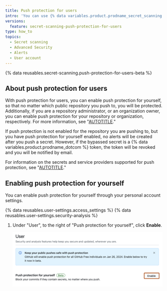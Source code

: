 ```yaml
---
title: Push protection for users
intro: 'You can use {% data variables.product.prodname_secret_scanning %} to block commits containing secrets in any public repository by enabling push protection for yourself.'
versions:
  feature: secret-scanning-push-protection-for-users
type: how_to
topics:
  - Secret scanning
  - Advanced Security
  - Alerts
  - User account
---
```


{% data reusables.secret-scanning.push-protection-for-users-beta %}

## About push protection for users

With push protection for users, you can enable push protection for yourself, so that no matter which public repository you push to, you will be protected. Additionally, if you are a repository administrator, or an organization owner, you can enable push protection for your repository or organization, respectively. For more information, see "[AUTOTITLE](/code-security/secret-scanning/push-protection-for-repositories-and-organizations)."

If push protection is not enabled for the repository you are pushing to, but you have push protection for yourself enabled, no alerts will be created after you push a secret. However, if the bypassed secret is a {% data variables.product.prodname_dotcom %} token, the token will be revoked and you will be notified by email.

For information on the secrets and service providers supported for push protection, see "[AUTOTITLE](/code-security/secret-scanning/secret-scanning-patterns#supported-secrets)."

## Enabling push protection for yourself

You can enable push protection for yourself through your personal account settings.

{% data reusables.user-settings.access_settings %}
{% data reusables.user-settings.security-analysis %}
1. Under "User", to the right of "Push protection for yourself", click **Enable**.

   ![Screenshot of the "User" section of the "Code security and analysis" settings page. A button labeled "Enable" is outlined in dark orange.](/assets/images/help/security/push-protection-for-yourself.png)
